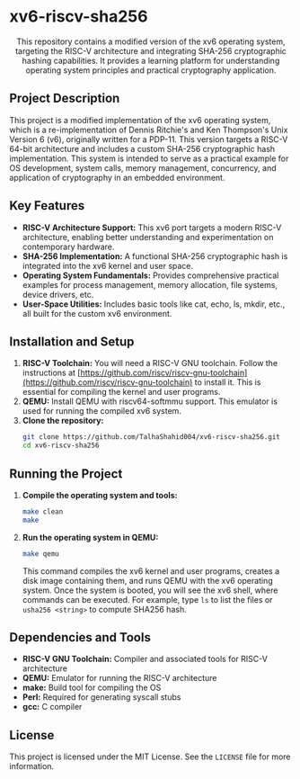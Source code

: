 # xv6-riscv-sha256

<p align="center">
This repository contains a modified version of the xv6 operating system, targeting the RISC-V architecture and integrating SHA-256 cryptographic hashing capabilities. It provides a learning platform for understanding operating system principles and practical cryptography application.
</p>

## Project Description

This project is a modified implementation of the xv6 operating system, which is a re-implementation of Dennis Ritchie's and Ken Thompson's Unix Version 6 (v6), originally written for a PDP-11. This version targets a RISC-V 64-bit architecture and includes a custom SHA-256 cryptographic hash implementation. This system is intended to serve as a practical example for OS development, system calls, memory management, concurrency, and application of cryptography in an embedded environment.

## Key Features

* **RISC-V Architecture Support:** This xv6 port targets a modern RISC-V architecture, enabling better understanding and experimentation on contemporary hardware.
* **SHA-256 Implementation:** A functional SHA-256 cryptographic hash is integrated into the xv6 kernel and user space.
* **Operating System Fundamentals:** Provides comprehensive practical examples for process management, memory allocation, file systems, device drivers, etc.
* **User-Space Utilities:** Includes basic tools like cat, echo, ls, mkdir, etc., all built for the custom xv6 environment.

## Installation and Setup

1. **RISC-V Toolchain:** You will need a RISC-V GNU toolchain. Follow the instructions at [https://github.com/riscv/riscv-gnu-toolchain](https://github.com/riscv/riscv-gnu-toolchain) to install it. This is essential for compiling the kernel and user programs.
2. **QEMU:** Install QEMU with riscv64-softmmu support. This emulator is used for running the compiled xv6 system.
3. **Clone the repository:**
    ```bash
    git clone https://github.com/TalhaShahid004/xv6-riscv-sha256.git
    cd xv6-riscv-sha256
    ```

## Running the Project

1. **Compile the operating system and tools:**
    ```bash
    make clean
    make
    ```

2. **Run the operating system in QEMU:**
    ```bash
    make qemu
    ```
    This command compiles the xv6 kernel and user programs, creates a disk image containing them, and runs QEMU with the xv6 operating system. Once the system is booted, you will see the xv6 shell, where commands can be executed. For example, type `ls` to list the files or `usha256 <string>` to compute SHA256 hash.

## Dependencies and Tools

* **RISC-V GNU Toolchain:** Compiler and associated tools for RISC-V architecture
* **QEMU:** Emulator for running the RISC-V architecture
* **make:** Build tool for compiling the OS
* **Perl:** Required for generating syscall stubs
* **gcc:** C compiler

## License

This project is licensed under the MIT License. See the `LICENSE` file for more information.
